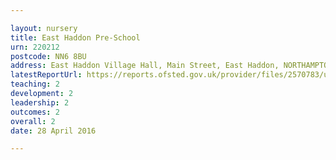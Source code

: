 ```yaml
---

layout: nursery
title: East Haddon Pre-School
urn: 220212
postcode: NN6 8BU
address: East Haddon Village Hall, Main Street, East Haddon, NORTHAMPTON, NN6 8BU
latestReportUrl: https://reports.ofsted.gov.uk/provider/files/2570783/urn/220212.pdf
teaching: 2
development: 2
leadership: 2
outcomes: 2
overall: 2
date: 28 April 2016

---
```


